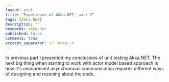 ```yaml
---
layout: post
title: "Experience of Akka.NET, part 2"
tags: [Akka.NET]
description: ""
keywords: akka.net
published: false
comments: true
excerpt_separator: <!--more-->
---
```

In previous part I presented my conclusions of unit testing Akka.NET. The next big thing when starting to work with actor model based approach is how it's omnipresent asynchronous communication requires different ways of designing and resoning about the code.
<!--more-->



